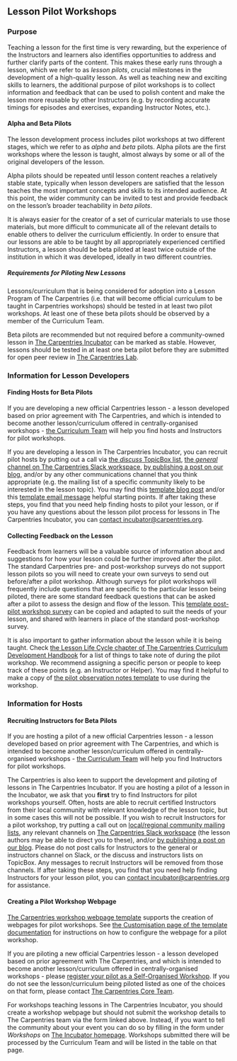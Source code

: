 ## Lesson Pilot Workshops

### Purpose

Teaching a lesson for the first time is very rewarding, 
but the experience of the Instructors and learners also
identifies opportunities to address and further clarify
parts of the content.
This makes these early runs through a lesson,
which we refer to as _lesson pilots_,
crucial milestones in the development of a high-quality lesson.
As well as teaching new and exciting skills to learners,
the additional purpose of pilot workshops is to collect information
and feedback that can be used to polish content
and make the lesson more reusable by other Instructors
(e.g. by recording accurate timings for episodes and exercises,
expanding Instructor Notes, etc.).

#### Alpha and Beta Pilots

The lesson development process includes pilot workshops at
two different stages, which we refer to as _alpha_ and _beta_ pilots.
Alpha pilots are the first workshops where the lesson is taught,
almost always by some or all of the original developers of the lesson.

Alpha pilots should be repeated until lesson content reaches a relatively stable state, 
typically when lesson developers are satisfied that the lesson teaches the most important concepts and skills to its intended audience. 
At this point, the wider community can be invited to test and provide feedback on the lesson’s broader teachability in  _beta pilots_. 

It is always easier for the creator of a set of curricular materials to use those materials, 
but more difficult to communicate all of the relevant details to enable others to deliver the curriculum efficiently. 
In order to ensure that our lessons are able to be taught by all appropriately experienced certified Instructors, 
a lesson should be beta piloted at least twice outside of the institution in which it was developed, ideally in two different countries.

##### Requirements for Piloting New Lessons
Lessons/curriculum that is being considered for adoption into a Lesson Program of The Carpentries 
(i.e. that will become official curriculum to be taught in Carpentries workshops) 
should be tested in at least two pilot workshops.
At least one of these beta pilots should be observed by a member of the Curriculum Team.

Beta pilots are recommended but not required before a community-owned lesson in [The Carpentries Incubator](https://carpentries-incubator.org/) can be marked as stable.
However, lessons should be tested in at least one beta pilot before they are submitted for open peer review in [The Carpentries Lab](https://carpentries-lab.org).


### Information for Lesson Developers

#### Finding Hosts for Beta Pilots

If you are developing a new official Carpentries lesson -
a lesson developed based on prior agreement with The Carpentries,
and which is intended to become another lesson/curriculum offered
in centrally-organised workshops -
[the Curriculum Team](mailto:team@carpentries.org) will help you
find hosts and Instructors for pilot workshops.

If you are developing a lesson in The Carpentries Incubator,
you can recruit pilot hosts by putting out a call via 
[the *discuss* TopicBox list](https://carpentries.topicbox.com/groups/discuss),
[the *general* channel on The Carpentries Slack workspace](https://carpentries.org/connect/),
[by publishing a post on our blog](https://docs.carpentries.org/topic_folders/communications/guides/submit_blog_post.html),
and/or by any other communications channel that you think appropriate
(e.g. the mailing list of a specific community likely to be interested in the lesson topic).
You may find this
[template blog post](https://docs.google.com/document/d/1z8QmxDIiew-p1d8aLzXa0vt0FLUHNtK3oS3tucyrRsI/edit?usp=sharing)
and/or this
[template email message](https://docs.google.com/document/d/1hHnm-Ljb_o_rNd9bvQ83ilq40KoGoEfMPTSrFS4QOj8/edit?usp=sharing)
helpful starting points.
If after taking these steps,
you find that you need help finding hosts to pilot your lesson,
or if you have any questions about the lesson pilot process for
lessons in The Carpentries Incubator,
you can [contact incubator@carpentries.org](mailto:incubator@carpentries.org).

#### Collecting Feedback on the Lesson

Feedback from learners will be a valuable source of information about
and suggestions for how your lesson could be further improved after the pilot.
The standard Carpentries pre- and post-workshop surveys
do not support lesson pilots
so you will need to create your own surveys to send out before/after a pilot workshop.
Although surveys for pilot workshops will frequently include questions
that are specific to the particular lesson being piloted,
there are some standard feedback questions that can be asked after a pilot
to assess the design and flow of the lesson.
This [template post-pilot workshop survey](https://docs.google.com/forms/d/1OGCQBotD2nOJkc7KpFZLhFfb3EBcxEDwHz_3p48qz3U/template/preview)
can be copied and adapted to suit the needs of your lesson,
and shared with learners in place of the standard post-workshop survey.

It is also important to gather information about the lesson
while it is being taught.
Check
[the Lesson Life Cycle chapter of The Carpentries Curriculum Development Handbook](https://cdh.carpentries.org/the-lesson-life-cycle.html#field-testing-alpha-stage)
for a list of things to take note of during the pilot workshop.
We recommend assigning a specific person or people
to keep track of these points (e.g. an Instructor or Helper).
You may find it helpful to make a copy of
[the pilot observation notes template](https://codimd.carpentries.org/lesson-pilot-observation-notes-template)
to use during the workshop.

### Information for Hosts

#### Recruiting Instructors for Beta Pilots

If you are hosting a pilot of a new official Carpentries lesson -
a lesson developed based on prior agreement with The Carpentries,
and which is intended to become another lesson/curriculum offered
in centrally-organised workshops -
[the Curriculum Team](mailto:team@carpentries.org) will help you
find Instructors for pilot workshops.

The Carpentries is also keen to support the development and piloting
of lessons in The Carpentries Incubator.
If you are hosting a pilot of a lesson in the Incubator,
we ask that you **first** try to find Instructors for pilot workshops yourself.
Often, hosts are able to recruit certified Instructors from their local
community
with relevant knowledge of the lesson topic,
but in some cases this will not be possible.
If you wish to recruit Instructors for a pilot workshop,
try putting a call out on
[local/regional community mailing lists](https://carpentries.topicbox.com/groups),
any relevant channels on [The Carpentries Slack workspace](https://carpentries.org/connect/) (the lesson authors may be able to direct you to these),
and/or [by publishing a post on our blog](https://docs.carpentries.org/topic_folders/communications/guides/submit_blog_post.html).
Please do not post calls for Instructors to the general or instructors channel on Slack, or the discuss and instructors lists on TopicBox. Any messages to recruit Instructors will be removed from those channels. If after taking these steps, you find that you need help finding Instructors for your lesson pilot, you can [contact incubator@carpentries.org](mailto:incubator@carpentries.org)
for assistance.

#### Creating a Pilot Workshop Webpage

[The Carpentries workshop webpage template](https://github.com/carpentries/workshop-template)
supports the creation of webpages for pilot workshops.
See [the Customisation page of the template documentation](https://carpentries.github.io/workshop-template/customization/#configuration-file-_configyml)
for instructions on how to configure the webpage for a pilot workshop.

If you are piloting a new official Carpentries lesson -
a lesson developed based on prior agreement with The Carpentries,
and which is intended to become another lesson/curriculum offered
in centrally-organised workshops -
please [register your pilot as a Self-Organised Workshop](https://amy.carpentries.org/forms/self-organised/).
If you do not see the lesson/curriculum being piloted listed
as one of the choices on that form,
please contact [The Carpentries Core Team](mailto:team@carpentries.org).

For workshops teaching lessons in The Carpentries Incubator,
you should create a workshop webpage but should not submit the workshop
details to The Carpentries team via the form linked above.
Instead, if you want to tell the community about your event
you can do so by filling in
the form under _Workshops_ on
[The Incubator homepage](https://carpentries-incubator.org/).
Workshops submitted there will be processed by the Curriculum Team and will
be listed in the table on that page.
